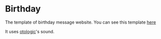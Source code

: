 # Birthday
The template of birthday message website. You can see this template [here](https://takutoyoshikai.github.io/birthday)

It uses [otologic](https://otologic.jp/)'s sound.

